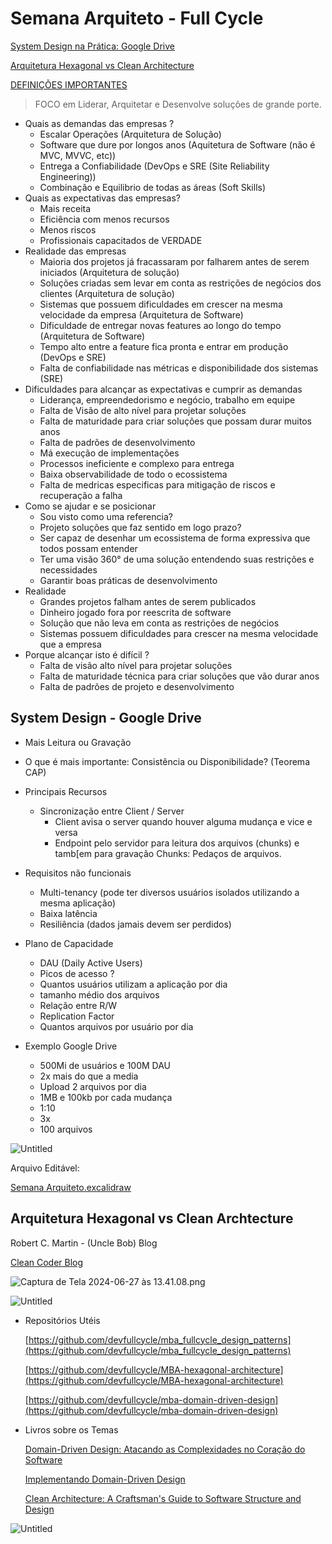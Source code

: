 # Semana Arquiteto - Full Cycle

[System Design na Prática: Google Drive](https://www.youtube.com/watch?v=bdXdHcGILn0)

[Arquitetura Hexagonal vs Clean Architecture](https://www.youtube.com/watch?v=Fxih_8wiq4U)

[DEFINIÇÕES IMPORTANTES](./Semana%20Arquiteto%20-%20Full%20Cycle/DEFINIÇÕES%20IMPORTANTES.md)

> FOCO em Liderar, Arquitetar e Desenvolve soluções de grande porte.
> 

- Quais as demandas das empresas ?
    - Escalar Operações  (Arquitetura de Solução)
    - Software que dure por longos anos (Aquitetura de Software (não é MVC, MVVC, etc))
    - Entrega a Confiabilidade (DevOps e SRE (Site Reliability Engineering))
    - Combinação e Equilibrio de todas as áreas (Soft Skills)
- Quais as expectativas das empresas?
    - Mais receita
    - Eficiência com menos recursos
    - Menos riscos
    - Profissionais capacitados de VERDADE
- Realidade das empresas
    - Maioria dos projetos já fracassaram por falharem antes de serem iniciados (Arquitetura de solução)
    - Soluções criadas sem levar em conta as restrições de negócios dos clientes (Arquitetura de solução)
    - Sistemas que possuem dificuldades em crescer na mesma velocidade da empresa (Arquitetura de Software)
    - Dificuldade de entregar novas features ao longo do tempo (Arquitetura de Software)
    - Tempo alto entre a feature fica pronta e entrar em produção (DevOps e SRE)
    - Falta de confiabilidade nas métricas e disponibilidade dos sistemas (SRE)
- Dificuldades para alcançar as expectativas e cumprir as demandas
    - Liderança, empreendedorismo e negócio, trabalho em equipe
    - Falta de Visão de alto nível para projetar soluções
    - Falta de maturidade para criar soluções que possam durar muitos anos
    - Falta de padrões de desenvolvimento
    - Má execução de implementações
    - Processos ineficiente e complexo para entrega
    - Baixa observabilidade de todo o ecossistema
    - Falta de medricas especificas para mitigação de riscos e recuperação a falha
- Como se ajudar e se posicionar
    - Sou visto como uma referencia?
    - Projeto soluções que faz sentido em logo prazo?
    - Ser capaz de desenhar um ecossistema de forma expressiva que todos possam entender
    - Ter uma visão 360° de uma solução entendendo suas restrições e necessidades
    - Garantir boas práticas de desenvolvimento
- Realidade
    - Grandes projetos falham antes de serem publicados
    - Dinheiro jogado fora por reescrita de software
    - Solução que não leva em conta as restrições de negócios
    - Sistemas possuem dificuldades para crescer na mesma velocidade que a empresa
- Porque alcançar isto é difícil ?
    - Falta de visão alto nível para projetar soluções
    - Falta de maturidade técnica para criar soluções que vão durar anos
    - Falta de padrões de projeto e desenvolvimento

## System Design - Google Drive

- Mais Leitura ou Gravação
- O que é mais importante: Consistência ou Disponibilidade?  (Teorema CAP)

- Principais Recursos
    - Sincronização entre Client / Server
        - Client avisa o server quando houver alguma mudança e vice e versa
        - Endpoint pelo servidor para leitura dos arquivos (chunks) e tamb[em para gravação
        Chunks: Pedaços de arquivos.

- Requisitos não funcionais
    - Multi-tenancy (pode ter diversos usuários isolados utilizando a mesma aplicação)
    - Baixa latência
    - Resiliência  (dados jamais devem ser perdidos)
    

- Plano de Capacidade
    - DAU (Daily Active Users)
    - Picos de acesso ?
    - Quantos usuários utilizam a aplicação por dia
    - tamanho médio dos arquivos
    - Relação entre R/W
    - Replication Factor
    - Quantos arquivos por usuário por dia

- Exemplo Google Drive
    - 500Mi de usuários e 100M DAU
    - 2x mais do que a media
    - Upload 2 arquivos por dia
    - 1MB e 100kb por cada mudança
    - 1:10
    - 3x
    - 100 arquivos
    

![Untitled](./Semana%20Arquiteto%20-%20Full%20Cycle/Untitled.png)

Arquivo Editável: 

[Semana Arquiteto.excalidraw](./Semana%20Arquiteto%20-%20Full%20Cycle/Semana_Arquiteto.excalidraw)

## Arquitetura Hexagonal vs Clean Archtecture

Robert C. Martin - (Uncle Bob) Blog

[Clean Coder Blog](https://blog.cleancoder.com/uncle-bob/2012/08/13/the-clean-architecture.html)

![Captura de Tela 2024-06-27 às 13.41.08.png](./Semana%20Arquiteto%20-%20Full%20Cycle/Captura_de_Tela_2024-06-27_as_13.41.08.png)

![Untitled](./Semana%20Arquiteto%20-%20Full%20Cycle/Untitled%201.png)

- Repositórios Utéis
    
    [https://github.com/devfullcycle/mba_fullcycle_design_patterns](https://github.com/devfullcycle/mba_fullcycle_design_patterns)
    
    [https://github.com/devfullcycle/MBA-hexagonal-architecture](https://github.com/devfullcycle/MBA-hexagonal-architecture)
    
    [https://github.com/devfullcycle/mba-domain-driven-design](https://github.com/devfullcycle/mba-domain-driven-design)
    
- Livros sobre os Temas
    
    [Domain-Driven Design: Atacando as Complexidades no Coração do Software](https://www.amazon.com.br/Domain-Driven-Design-Atacando-Complexidades-Software/dp/8550800651/ref=asc_df_8550800651/?tag=googleshopp00-20&linkCode=df0&hvadid=379739109739&hvpos=&hvnetw=g&hvrand=15183659697733918016&hvpone=&hvptwo=&hvqmt=&hvdev=c&hvdvcmdl=&hvlocint=&hvlocphy=1001767&hvtargid=pla-809277038576&psc=1&mcid=adb9b45316093284abfc5f620bf43afb)
    
    [Implementando Domain-Driven Design](https://www.amazon.com.br/Implementando-Domain-Driven-design-Vernon/dp/8576089521/ref=asc_df_8576089521/?tag=googleshopp00-20&linkCode=df0&hvadid=379748659420&hvpos=&hvnetw=g&hvrand=15183659697733918016&hvpone=&hvptwo=&hvqmt=&hvdev=c&hvdvcmdl=&hvlocint=&hvlocphy=1001767&hvtargid=pla-460804278877&psc=1&mcid=4af905bfed633c81b25d7ebf3f277392)
    
    [Clean Architecture: A Craftsman's Guide to Software Structure and Design](https://www.amazon.com.br/Clean-Architecture-Craftsmans-Software-Structure/dp/0134494164/ref=sr_1_1?adgrpid=80528380799&dib=eyJ2IjoiMSJ9.gg8SRT5zDyWOOcfFXv2zVRHf8g2YswCJ-9pthP6aLrl8gF1JvgQIXazKxFDCS-t1apScxVKNz2o2FiL25DuKpIjo4N2_eDJDdT7s-x6r-2VasB7SkMeJpg6LlzyWZlzFoIbUKw-nug68tla6-lABb2IEhI0rZ9La2unMuPCHktIAqVlapb9j50ypJUMNuWRI_lVyXby30i5IywCUYT2qCiU2Lcyvknu4njBCb1kWVVTVUedNvxnWYnDZJSTuXtb0_T0ltTBjCMTmifhlA9aeIdKwNPsHZTkLTrrWjjqZ7M8.9-er02MwWyRmSCfYa1xQs_h3_XMn2i1MUpewk27aWds&dib_tag=se&hvadid=634265156816&hvdev=c&hvlocphy=9196892&hvnetw=g&hvqmt=e&hvrand=5415081096413063332&hvtargid=kwd-847840762744&hydadcr=5659_13279526&keywords=clean+architecture+uncle+bob&qid=1720003751&sr=8-1)
    

![Untitled](./Semana%20Arquiteto%20-%20Full%20Cycle/Untitled%202.png)
